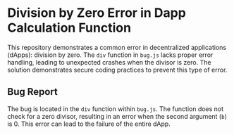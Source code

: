 # Division by Zero Error in Dapp Calculation Function

This repository demonstrates a common error in decentralized applications (dApps): division by zero.  The `div` function in `bug.js` lacks proper error handling, leading to unexpected crashes when the divisor is zero. The solution demonstrates secure coding practices to prevent this type of error.

## Bug Report

The bug is located in the `div` function within `bug.js`. The function does not check for a zero divisor, resulting in an error when the second argument (`b`) is 0. This error can lead to the failure of the entire dApp.